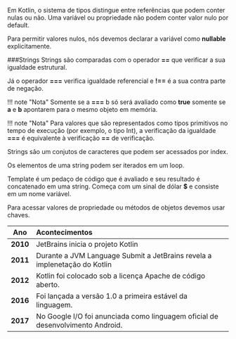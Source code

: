 Em Kotlin, o sistema de tipos distingue entre referências que podem conter nulas ou não. Uma variável ou propriedade não podem conter valor nulo por default.
<script src="https://gist.github.com/leoallvez/c52359fabad8c240a9a1f9c836b150c3.js"></script>
Para permitir valores nulos, nós devemos declarar a variável como **nullable** explicitamente.
<script src="https://gist.github.com/leoallvez/ee132bc32f439d665c27e48e987dfe18.js"></script>

###Strings
Strings são comparadas com o operador **==** que verificar a sua igualdade estrutural.
<script src="https://gist.github.com/leoallvez/fa6ac27dccd28c0ae83fc9bbd35620c3.js"></script>
Já o operador **===** verifica igualdade referencial e **!==** é a sua contra parte de negação.

!!! note "Nota"
    Somente se a **===** b só será avaliado como **true** somente se **a** e **b** apontarem para o mesmo objeto em memória.

<script src="https://gist.github.com/leoallvez/5c3586b5a45e6e03c117250133a80f1e.js"></script>

!!! note "Nota"
    Para valores que são representados como tipos primitivos no tempo de execução (por exemplo, o tipo Int), a verificação da igualdade **===** é equivalente à verificação **==** de verificação.

Strings são um conjutos de caracteres que podem ser acessados ​​por index.
<script src="https://gist.github.com/leoallvez/0667ee05a395e270e3698d58ba36398c.js"></script>
Os elementos de uma string podem ser iterados em um loop.
<script src="https://gist.github.com/leoallvez/a931f839e7c191d1540bd3817d0918ac.js"></script>
Template é um pedaço de código que é avaliado e seu resultado é concatenado em uma string. 
Começa com um sinal de dólar **$** e consiste em um nome variável.
<script src="https://gist.github.com/leoallvez/ec02fabc2f4b5012fa6c0bdb629d9a47.js"></script> 
Para acessar valores de propriedade ou métodos de objetos devemos usar chaves.
<script src="https://gist.github.com/leoallvez/2b37c9facb9a705f8a4fa51b6db16af8.js"></script>

| Ano      | Acontecimentos                                                                |
| ---------| :-----------------------------------------------------------------------------|
| **2010** | JetBrains inicia o projeto Kotlin                                             |
| **2011** | Durante a JVM Language Submit a JetBrains revela a implenetação do Kotlin     |
| **2012** | Kotlin foi colocado sob a licença Apache de código aberto.                    |
| **2016** | Foi lançada a versão 1.0 a primeira estável da linguagem.                     |
| **2017** | No Google I/O foi anunciada como linguagem oficial de desenvolvimento Android.|

